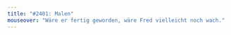```yaml
---
title: "#2401: Malen"
mouseover: "Wäre er fertig geworden, wäre Fred vielleicht noch wach."
---
```


